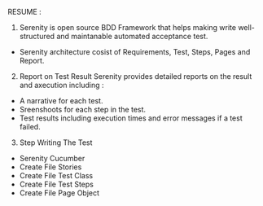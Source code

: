 RESUME : 

1. Serenity is open source BDD Framework that helps making write well-structured and maintanable automated acceptance test. 

- Serenity architecture cosist of Requirements, Test, Steps, Pages and Report. 

2. Report on Test Result 
Serenity provides detailed reports on the result and axecution including :
- A narrative for each test. 
- Sreenshoots for each step in the test. 
- Test results including execution times and error messages if a test failed. 

3. Step Writing The Test 
- Serenity Cucumber 
- Create File Stories
- Create File Test Class
- Create File Test Steps
- Create File Page Object 
